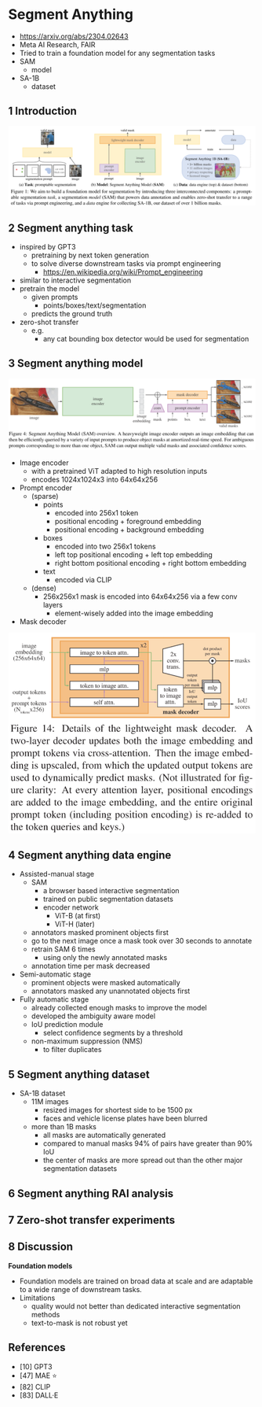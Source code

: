 # Segment Anything

- https://arxiv.org/abs/2304.02643
- Meta AI Research, FAIR
- Tried to train a foundation model for any segmentation tasks
- SAM
  - model
- SA-1B
  - dataset

## 1 Introduction

<img src="./assets/image-20230408223004085.png" alt="image-20230408223004085" style="zoom:67%;" />

## 2 Segment anything task

- inspired by GPT3
  - pretraining by next token generation
  - to solve diverse downstream tasks via prompt engineering
    - https://en.wikipedia.org/wiki/Prompt_engineering
- similar to interactive segmentation
- pretrain the model
  - given prompts
    - points/boxes/text/segmentation
  - predicts the ground truth
- zero-shot transfer
  - e.g.
    - any cat bounding box detector would be used for segmentation

## 3 Segment anything model

<img src="./assets/image-20230408223036480.png" alt="image-20230408223036480" style="zoom:67%;" />

- Image encoder
  - with a pretrained ViT adapted to high resolution inputs
  - encodes 1024x1024x3 into 64x64x256
- Prompt encoder
  - (sparse)
    - points
      - encoded into 256x1 token
      - positional encoding + foreground embedding
      - positional encoding + background embedding
    - boxes
      - encoded into two 256x1 tokens
      - left top positional encoding + left top embedding
      - right bottom positional encoding + right bottom embedding
    - text
      - encoded via CLIP
  - (dense)
    - 256x256x1 mask is encoded into 64x64x256 via a few conv layers
      - element-wisely added into the image embedding
- Mask decoder

<img src="./assets/image-20230408223106804.png" alt="image-20230408223106804" style="zoom:67%;" />

## 4 Segment anything data engine

- Assisted-manual stage
  - SAM
    - a browser based interactive segmentation
    - trained on public segmentation datasets
    - encoder network
      - ViT-B (at first)
      - ViT-H (later)
  - annotators masked prominent objects first
  - go to the next image once a mask took over 30 seconds to annotate
  - retrain SAM 6 times
    - using only the newly annotated masks
  - annotation time per mask decreased
- Semi-automatic stage
  - prominent objects were masked automatically
  - annotators masked any unannotated objects first
- Fully automatic stage
  - already collected enough masks to improve the model
  - developed the ambiguity aware model
  - IoU prediction module
    - select confidence segments by a threshold
  - non-maximum suppression (NMS)
    - to filter duplicates

## 5 Segment anything dataset

- SA-1B dataset
  - 11M images
    - resized images for shortest side to be 1500 px
    - faces and vehicle license plates have been blurred
  - more than 1B masks
    - all masks are automatically generated
    - compared to manual masks 94% of pairs have greater than 90% IoU
    - the center of masks are more spread out than the other major segmentation datasets

## 6 Segment anything RAI analysis

## 7 Zero-shot transfer experiments

## 8 Discussion

**Foundation models**

- Foundation models are trained on broad data at scale and are adaptable to a wide range of downstream tasks.
- Limitations
  - quality would not better than dedicated interactive segmentation methods
  - text-to-mask is not robust yet

## References

- [10] GPT3
- [47] MAE ⭐
- [82] CLIP
- [83] DALL·E
